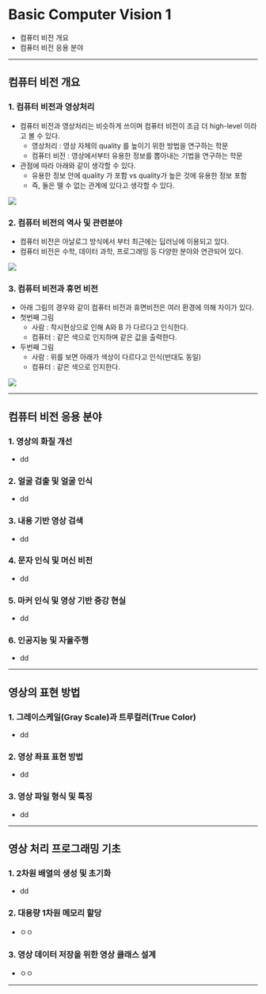 # Basic Computer Vision 1
  - 컴퓨터 비전 개요
  - 컴퓨터 비전 응용 분야

---

## 컴퓨터 비전 개요
  ### 1. 컴퓨터 비전과 영상처리
  - 컴퓨터 비전과 영상처리는 비슷하게 쓰이며 컴퓨터 비전이 조금 더 high-level 이라고 볼 수 있다.
    - 영상처리 : 영상 자체의 quality 를 높이기 위한 방법을 연구하는 학문
    - 컴퓨터 비전 : 영상에서부터 유용한 정보를 뽑아내는 기법을 연구하는 학문
  - 관점에 따라 아래와 같이 생각할 수 있다.
    - 유용한 정보 안에 quality 가 포함 vs quality가 높은 것에 유용한 정보 포함
    - 즉, 둘은 뗄 수 없는 관계에 있다고 생각할 수 있다.

  ![](https://github.com/Lee-KyungSeok/ComputerVision-Study/blob/master/Basic%20ComputerVision/picture/csip.png)

  ### 2. 컴퓨터 비전의 역사 및 관련분야
  - 컴퓨터 비전은 아날로그 방식에서 부터 최근에는 딥러닝에 이용되고 있다.
  - 컴퓨터 비전은 수학, 데이터 과학, 프로그래밍 등 다양한 분야와 연관되어 있다.

  ![](https://github.com/Lee-KyungSeok/ComputerVision-Study/blob/master/Basic%20ComputerVision/picture/history.png)

  ### 3. 컴퓨터 비전과 휴먼 비전
  - 아래 그림의 경우와 같이 컴퓨터 비전과 휴면비전은 여러 환경에 의해 차이가 있다.
  - 첫번째 그림
    - 사람 : 착시현상으로 인해 A와 B 가 다르다고 인식한다.
    - 컴퓨터 : 같은 색으로 인지하며 같은 값을 출력한다.
  - 두번째 그림
    - 사람 : 위를 보면 아래가 색상이 다르다고 인식(반대도 동일)
    - 컴퓨터 : 같은 색으로 인지한다.

  ![](https://github.com/Lee-KyungSeok/ComputerVision-Study/blob/master/Basic%20ComputerVision/picture/cvhv.png)

---
## 컴퓨터 비전 응용 분야
  ### 1. 영상의 화질 개선
  - dd

  ### 2. 얼굴 검출 및 얼굴 인식
  - dd

  ### 3. 내용 기반 영상 검색
  - dd

  ### 4. 문자 인식 및 머신 비전
  - dd

  ### 5. 마커 인식 및 영상 기반 증강 현실
  - dd

  ### 6. 인공지능 및 자율주행
  - dd
---

## 영상의 표현 방법
  ### 1. 그레이스케일(Gray Scale)과 트루컬러(True Color)
  - dd

  ### 2. 영상 좌표 표현 방법
  - dd

  ### 3. 영상 파일 형식 및 특징
  - dd
---

## 영상 처리 프로그래밍 기초
  ### 1. 2차원 배열의 생성 및 초기화
  - dd

  ### 2. 대용량 1차원 메모리 할당
  - ㅇㅇ

  ### 3. 영상 데이터 저장을 위한 영상 클래스 설계
  - ㅇㅇ

---
